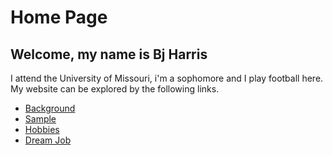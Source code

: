 # Home Page
## Welcome, my name is Bj Harris
I attend the University of Missouri, i'm a sophomore and I play football here.
My website can be explored by the following links.
* [Background](./Background.md)
* [ Sample](./Sample.md)
* [Hobbies](./hobby.md)
* [Dream Job](./DreamJob.md)
